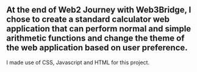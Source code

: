 At the end of Web2 Journey with Web3Bridge, I chose to create a standard calculator web application that can
perform normal and simple arithmetic functions and 
change the theme of the web application based on user preference.
-

I made use of CSS, Javascript and HTML for this project.
